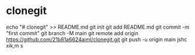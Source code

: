 # clonegit
echo "# clonegit" >> README.md
git init
git add README.md
git commit -m "first commit"
git branch -M main
git remote add origin https://github.com/21b81a6624aiml/clonegit.git
git push -u origin main
jshc xik,m s
